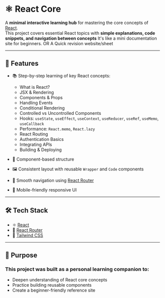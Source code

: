 # ⚛️ React Core

A **minimal interactive learning hub** for mastering the core concepts of [React](https://react.dev).  
This project covers essential React topics with **simple explanations, code snippets, and navigation between concepts** It's like a mini documentation site for beginners.
OR
A Quick revision website/sheet

---

## 🚀 Features

- 📚 Step-by-step learning of key React concepts:

  - What is React?
  - JSX & Rendering
  - Components & Props
  - Handling Events
  - Conditional Rendering
  - Controlled vs Uncontrolled Components
  - Hooks: `useState`, `useEffect`, `useContext`, `useReducer`, `useRef`, `useMemo`, `useCallback`
  - Performance: `React.memo`, `React.lazy`
  - React Routing
  - Authentication Basics
  - Integrating APIs
  - Building & Deploying

- 🧩 Component-based structure
- 🖼 Consistent layout with reusable `Wrapper` and `Code` components
- 🧭 Smooth navigation using [React Router](https://reactrouter.com/)
- 📱 Mobile-friendly responsive UI

---

## 🛠️ Tech Stack

- ⚛️ [React](https://react.dev)
- 🧭 [React Router](https://reactrouter.com/)
- 💨 [Tailwind CSS](https://tailwindcss.com/)

---


## 📌 Purpose

### This project was built as a personal learning companion to:

 - Deepen understanding of React core concepts
 - Practice building reusable components
 - Create a beginner-friendly reference site